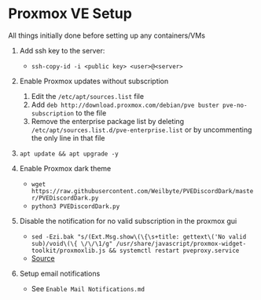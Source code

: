 # Proxmox VE Setup

All things initially done before setting up any containers/VMs

1. Add ssh key to the server:
    - `ssh-copy-id -i <public key> <user>@<server>`

2. Enable Proxmox updates without subscription
    1. Edit the `/etc/apt/sources.list` file
    2. Add `deb http://download.proxmox.com/debian/pve buster pve-no-subscription` to the file
    3. Remove the enterprise package list by deleting `/etc/apt/sources.list.d/pve-enterprise.list` or by uncommenting the only line in that file

3. `apt update && apt upgrade -y`

4. Enable Proxmox dark theme
    - `wget https://raw.githubusercontent.com/Weilbyte/PVEDiscordDark/master/PVEDiscordDark.py`
    - `python3 PVEDiscordDark.py`

5. Disable the notification for no valid subscription in the proxmox gui
    - `sed -Ezi.bak "s/(Ext.Msg.show\(\{\s+title: gettext\('No valid sub)/void\(\{ \/\/\1/g" /usr/share/javascript/proxmox-widget-toolkit/proxmoxlib.js && systemctl restart pveproxy.service`
    - [Source](https://johnscs.com/remove-proxmox51-subscription-notice/)

6. Setup email notifications
    - See `Enable Mail Notifications.md`
